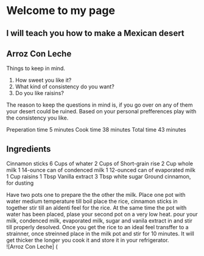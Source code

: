 # Welcome to my page 
## I will teach you how to make a Mexican desert 
## Arroz Con Leche
Things to keep in mind.
1. How sweet you like it?
1. What kind of consistency do you want?
1. Do you like raisins?

The reason to keep the questions in mind is, if you go over on any of them your desert could be ruined.
Based on your personal prefferences play with the consistency you like.

Preperation time 5 minutes
Cook time 38 minutes
Total time 43 minutes

## Ingredients
Cinnamon sticks
6 Cups of whater
2 Cups of Short-grain rise
2 Cup whole milk
1 14-ounce can of condenced milk
1 12-ounced can of evaporated milk
1 Cup raisins
1 Tbsp Vanilla extract
3 Tbsp white sugar
Ground cinnamon, for dusting


Have two pots one to prepare the the other the milk.
Place one pot with water medium temperature till boil place the rice, cinnamon sticks in together stir till an aldenti feel for the rice.
At the same time the pot with water has been placed, plase your second pot on a very low heat. pour your milk, condenced milk, evaporated milk, sugar and vanila extract in and stir till properly desolved. 
Once you get the rice to an ideal feel transffer to a strainner, once streinned place in the milk pot and stir for 10 minutes. It will get thicker the longer you cook it and store it in your refrigerator.  
![Arroz Con Leche] (
